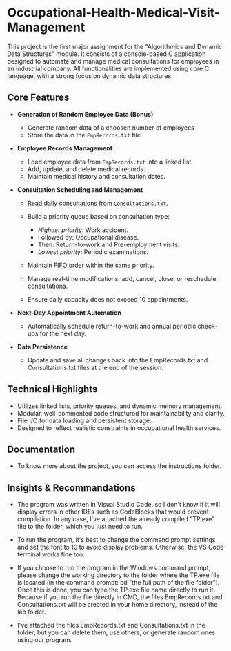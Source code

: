 # Occupational-Health-Medical-Visit-Management
This project is the first major assignment for the "Algorithmics and Dynamic Data Structures" module. It consists of a console-based C application designed to automate and manage medical consultations for employees in an industrial company. All functionalities are implemented using core C language, with a strong focus on dynamic data structures.

## Core Features
* **Generation of Random Employee Data (Bonus)**

	* Generate random data of a choosen number of employees
 	* Store the data in the `EmpRecords.txt` file. 

* **Employee Records Management**
  
	* Load employee data from `EmpRecords.txt` into a linked list.
	* Add, update, and delete medical records.
  	* Maintain medical history and consultation dates.
 
* **Consultation Scheduling and Management**

	* Read daily consultations from `Consultations.txt`.
	* Build a priority queue based on consultation type:
    
		* *Highest priority*: Work accident.
		* Followed by: Occupational disease.
		* Then: Return-to-work and Pre-employment visits.
		* *Lowest priority*: Periodic examinations.
	* Maintain FIFO order within the same priority.
	* Manage real-time modifications: add, cancel, close, or reschedule consultations.
	* Ensure daily capacity does not exceed 10 appointments.

* **Next-Day Appointment Automation**

	* Automatically schedule return-to-work and annual periodic check-ups for the next day.
 
* **Data Persistence**

	* Update and save all changes back into the EmpRecords.txt and Consultations.txt files at the end of the session.

## Technical Highlights
* Utilizes linked lists, priority queues, and dynamic memory management.
* Modular, well-commented code structured for maintainability and clarity.
* File I/O for data loading and persistent storage.
* Designed to reflect realistic constraints in occupational health services.

## Documentation
* To know more about the project, you can access the instructions folder.

## Insights & Recommandations

* The program was written in Visual Studio Code, so I don't know if it will display errors in other IDEs such as CodeBlocks that would prevent compilation. In any case, I've attached the already compiled "TP.exe" file to the folder, which you just need to run.

* To run the program, it's best to change the command prompt settings and set the font to 10 to avoid display problems. Otherwise, the VS Code terminal works fine too.

* If you choose to run the program in the Windows command prompt, please change the working directory to the folder where the TP.exe file is located (in the command prompt: cd "the full path of the file folder"). Once this is done, you can type the TP.exe file name directly to run it. Because if you run the file directly in CMD, the files EmpRecords.txt and Consultations.txt will be created in your home directory,
instead of the lab folder.

* I've attached the files EmpRecords.txt and Consultations.txt in the folder, but you can delete them, use others, or generate random ones using our program.
